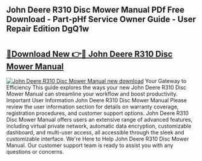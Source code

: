 ## John Deere R310 Disc Mower Manual PDf Free Download - Part-pHf Service Owner Guide - User Repair Edition DgQ1w

# <h2><a href="http://bc92894.oget.top/?id=John+Deere+R310+Disc+Mower+Manual">🔗Download New 👉🔴 John Deere R310 Disc Mower Manual</a></h2>

[![John Deere R310 Disc Mower Manual new download](https://i.imgur.com/5g1atiW.png)](http://bc92894.oget.top/?id=John+Deere+R310+Disc+Mower+Manual)
Your Gateway to Efficiency This guide explores the ways your new John Deere R310 Disc Mower Manual can streamline your workflow and boost productivity. Important User Information John Deere R310 Disc Mower Manual Please review the user information section for details on warranty coverage, registration procedures, and customer support options. John Deere R310 Disc Mower Manual offers users an extensive range of advanced features, including virtual private network, automatic data encryption, customizable dashboard, and multi-user access, all accessible through the sleek and customizable interface. We're Here to Help John Deere R310 Disc Mower Manual. Our customer support team is ready to assist you with any questions or concerns.
